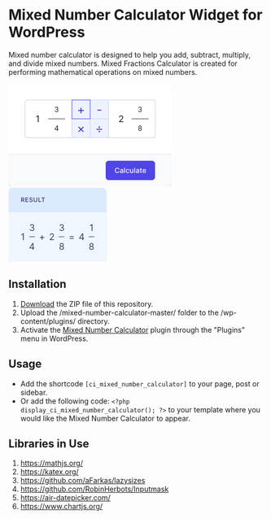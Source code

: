 # Mixed Number Calculator Widget for WordPress

Mixed number calculator is designed to help you add, subtract, multiply, and divide mixed numbers. Mixed Fractions Calculator is created for performing mathematical operations on mixed numbers.

![Mixed Number Calculator Input Form](/assets/images/screenshot-1.png "Mixed Number Calculator Input Form")
![Mixed Number Calculator Calculation Results](/assets/images/screenshot-2.png "Mixed Number Calculator Calculation Results")

## Installation

1. [Download](https://github.com/pub-calculator-io/mixed-number-calculator/archive/refs/heads/master.zip) the ZIP file of this repository.
2. Upload the /mixed-number-calculator-master/ folder to the /wp-content/plugins/ directory.
3. Activate the [Mixed Number Calculator](https://www.calculator.io/mixed-number-calculator/ "Mixed Number Calculator Homepage") plugin through the "Plugins" menu in WordPress.

## Usage
* Add the shortcode `[ci_mixed_number_calculator]` to your page, post or sidebar.
* Or add the following code: `<?php display_ci_mixed_number_calculator(); ?>` to your template where you would like the Mixed Number Calculator to appear.

## Libraries in Use
1. https://mathjs.org/
2. https://katex.org/
3. https://github.com/aFarkas/lazysizes
4. https://github.com/RobinHerbots/Inputmask
5. https://air-datepicker.com/
6. https://www.chartjs.org/
